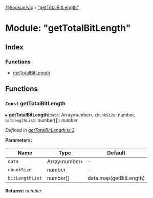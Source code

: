 [@hookun/vlq](../globals.md) › ["getTotalBitLength"](_gettotalbitlength_.md)

# Module: "getTotalBitLength"

## Index

### Functions

* [getTotalBitLength](_gettotalbitlength_.md#const-gettotalbitlength)

## Functions

### `Const` getTotalBitLength

▸ **getTotalBitLength**(`data`: Array‹number›, `chunkSize`: number, `bitLengthList`: number[]): *number*

*Defined in [getTotalBitLength.ts:3](https://github.com/hookun/vlq/blob/25f864d/src/getTotalBitLength.ts#L3)*

**Parameters:**

Name | Type | Default |
------ | ------ | ------ |
`data` | Array‹number› | - |
`chunkSize` | number | - |
`bitLengthList` | number[] | data.map(getBitLength) |

**Returns:** *number*
